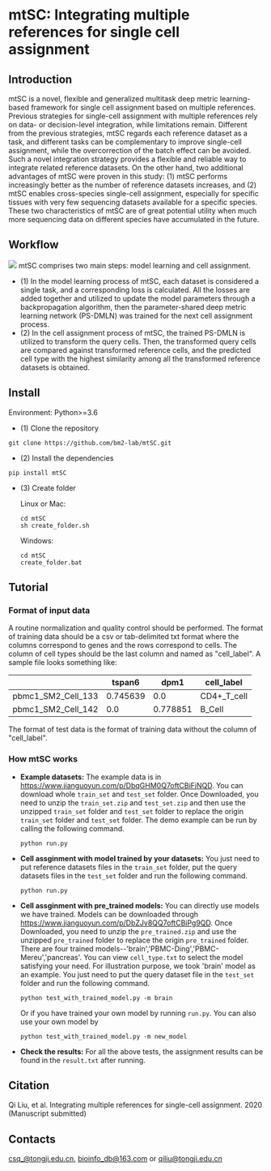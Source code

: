 # mtSC: Integrating multiple references for single cell assignment
## Introduction
mtSC is a novel, flexible and generalized multitask deep metric learning-based framework for single cell assignment based on multiple references. Previous strategies for single-cell assignment with multiple references rely on data- or decision-level integration, while limitations remain. Different from the previous strategies, mtSC regards each reference dataset as a task, and different tasks can be complementary to improve single-cell assignment, while the overcorrection of the batch effect can be avoided. Such a novel integration strategy provides a flexible and reliable way to integrate related reference datasets. On the other hand, two additional advantages of mtSC were proven in this study: (1) mtSC performs increasingly better as the number of reference datasets increases, and (2) mtSC enables cross-species single-cell assignment, especially for specific tissues with very few sequencing datasets available for a specific species. These two characteristics of mtSC are of great potential utility when much more sequencing data on different species have accumulated in the future.
## Workflow
![](https://github.com/bm2-lab/mtSC/blob/master/mtSC_workflow.jpg)
mtSC comprises two main steps: model learning and cell assignment.
* (1) In the model learning process of mtSC, each dataset is considered a single task, and a corresponding loss is calculated. All the losses are added together and utilized to update the model parameters through a backpropagation algorithm, then the parameter-shared deep metric learning network (PS-DMLN) was trained for the next cell assignment process.
* (2) In the cell assignment process of mtSC, the trained PS-DMLN is utilized to transform the query cells. Then, the transformed query cells are compared against transformed reference cells, and the predicted cell type with the highest similarity among all the transformed reference datasets is obtained.

## Install
Environment: Python>=3.6
* (1) Clone the repository
```
git clone https://github.com/bm2-lab/mtSC.git  
```
* (2) Install the dependencies
```
pip install mtSC
```
* (3) Create folder 

   Linux or Mac:
   ```
   cd mtSC
   sh create_folder.sh
   ```
   Windows:
   ```
   cd mtSC
   create_folder.bat
   ```
## Tutorial
### Format of input data
A routine normalization and quality control should be performed. The format of training data should be a csv or tab-delimited txt format where the columns correspond to genes and the rows correspond to cells. The column of cell types should be the last column and named as "cell_label". A sample file looks something like:

|   | tspan6 | dpm1 | cell_label |
| ------------- | ------------- |------------- | ------------- |
| pbmc1_SM2_Cell_133  | 0.745639  |0.0  |CD4+_T_cell |
| pbmc1_SM2_Cell_142  | 0.0  |0.778851  |B_Cell  |

The format of test data is the format of training data without the column of "cell_label".
### How mtSC works
* **Example datasets:** The example data is in https://www.jianguoyun.com/p/DbqGHM0Q7oftCBiFjNQD. You can download whole `train_set` and `test_set` folder. Once Downloaded, you need to unzip the `train_set.zip` and `test_set.zip` and then  use the unzipped `train_set` folder and `test_set` folder to replace the origin `train_set` folder and `test_set` folder. The demo example can be run by calling the following command.
  ```
  python run.py
  ```
* **Cell assginment with model trained by your datasets:** You just need to put reference datasets files in the `train_set` folder, put the query datasets files in the `test_set` folder and run the following command.
  ```
  python run.py
  ```
* **Cell assginment with pre_trained models:** You can directly use models we have trained. Models can be downloaded through https://www.jianguoyun.com/p/DbZJv8QQ7oftCBiPg9QD. Once Downloaded, you need to unzip the `pre_trained.zip`  and use the unzipped `pre_trained` folder to replace the origin `pre_trained` folder. There are four trained models--'brain','PBMC-Ding','PBMC-Mereu','pancreas'. You can view `cell_type.txt`  to select the model satisfying your need. For illustration purpose, we took 'brain' model as an example. You just need to put the query dataset file in the `test_set` folder and run the following command.
  ```
  python test_with_trained_model.py -m brain
  ```
  Or if you have trained your own model by running `run.py`. You can also use your own model by
  ```
  python test_with_trained_model.py -m new_model
  ```
* **Check the results:** For all the above tests, the assignment results can be found in the `result.txt`  after running.
## Citation  
Qi Liu, et al. Integrating multiple references for single-cell assignment. 2020 (Manuscript submitted)  
## Contacts  
csq_@tongji.edu.cn, bioinfo_db@163.com or qiliu@tongji.edu.cn
